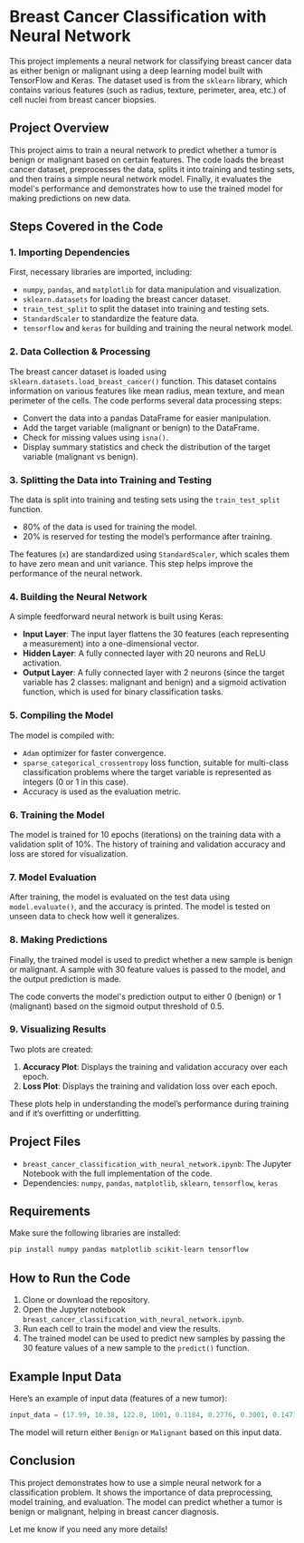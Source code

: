 # Breast Cancer Classification with Neural Network

This project implements a neural network for classifying breast cancer data as either benign or malignant using a deep learning model built with TensorFlow and Keras. The dataset used is from the `sklearn` library, which contains various features (such as radius, texture, perimeter, area, etc.) of cell nuclei from breast cancer biopsies.

## Project Overview

This project aims to train a neural network to predict whether a tumor is benign or malignant based on certain features. The code loads the breast cancer dataset, preprocesses the data, splits it into training and testing sets, and then trains a simple neural network model. Finally, it evaluates the model's performance and demonstrates how to use the trained model for making predictions on new data.

## Steps Covered in the Code

### 1. **Importing Dependencies**

First, necessary libraries are imported, including:
- `numpy`, `pandas`, and `matplotlib` for data manipulation and visualization.
- `sklearn.datasets` for loading the breast cancer dataset.
- `train_test_split` to split the dataset into training and testing sets.
- `StandardScaler` to standardize the feature data.
- `tensorflow` and `keras` for building and training the neural network model.

### 2. **Data Collection & Processing**

The breast cancer dataset is loaded using `sklearn.datasets.load_breast_cancer()` function. This dataset contains information on various features like mean radius, mean texture, and mean perimeter of the cells. The code performs several data processing steps:
- Convert the data into a pandas DataFrame for easier manipulation.
- Add the target variable (malignant or benign) to the DataFrame.
- Check for missing values using `isna()`.
- Display summary statistics and check the distribution of the target variable (malignant vs benign).

### 3. **Splitting the Data into Training and Testing**

The data is split into training and testing sets using the `train_test_split` function. 
- 80% of the data is used for training the model.
- 20% is reserved for testing the model’s performance after training.

The features (`x`) are standardized using `StandardScaler`, which scales them to have zero mean and unit variance. This step helps improve the performance of the neural network.

### 4. **Building the Neural Network**

A simple feedforward neural network is built using Keras:
- **Input Layer**: The input layer flattens the 30 features (each representing a measurement) into a one-dimensional vector.
- **Hidden Layer**: A fully connected layer with 20 neurons and ReLU activation.
- **Output Layer**: A fully connected layer with 2 neurons (since the target variable has 2 classes: malignant and benign) and a sigmoid activation function, which is used for binary classification tasks.

### 5. **Compiling the Model**

The model is compiled with:
- `Adam` optimizer for faster convergence.
- `sparse_categorical_crossentropy` loss function, suitable for multi-class classification problems where the target variable is represented as integers (0 or 1 in this case).
- Accuracy is used as the evaluation metric.

### 6. **Training the Model**

The model is trained for 10 epochs (iterations) on the training data with a validation split of 10%. The history of training and validation accuracy and loss are stored for visualization.

### 7. **Model Evaluation**

After training, the model is evaluated on the test data using `model.evaluate()`, and the accuracy is printed. The model is tested on unseen data to check how well it generalizes.

### 8. **Making Predictions**

Finally, the trained model is used to predict whether a new sample is benign or malignant. A sample with 30 feature values is passed to the model, and the output prediction is made.

The code converts the model's prediction output to either 0 (benign) or 1 (malignant) based on the sigmoid output threshold of 0.5.

### 9. **Visualizing Results**

Two plots are created:
1. **Accuracy Plot**: Displays the training and validation accuracy over each epoch.
2. **Loss Plot**: Displays the training and validation loss over each epoch.

These plots help in understanding the model’s performance during training and if it’s overfitting or underfitting.

## Project Files

- `breast_cancer_classification_with_neural_network.ipynb`: The Jupyter Notebook with the full implementation of the code.
- Dependencies: `numpy`, `pandas`, `matplotlib`, `sklearn`, `tensorflow`, `keras`

## Requirements

Make sure the following libraries are installed:
```bash
pip install numpy pandas matplotlib scikit-learn tensorflow
```

## How to Run the Code

1. Clone or download the repository.
2. Open the Jupyter notebook `breast_cancer_classification_with_neural_network.ipynb`.
3. Run each cell to train the model and view the results.
4. The trained model can be used to predict new samples by passing the 30 feature values of a new sample to the `predict()` function.

## Example Input Data

Here’s an example of input data (features of a new tumor):
```python
input_data = (17.99, 10.38, 122.8, 1001, 0.1184, 0.2776, 0.3001, 0.1471, 0.2419, 0.07871, 1.095, 0.9053, 8.589, 153.4, 0.006399, 0.04904, 0.05373, 0.01587, 0.03003, 0.006193, 25.38, 17.33, 184.6, 2019, 0.1622, 0.6656, 0.7119, 0.2654, 0.4601, 0.1189)
```

The model will return either `Benign` or `Malignant` based on this input data.

## Conclusion

This project demonstrates how to use a simple neural network for a classification problem. It shows the importance of data preprocessing, model training, and evaluation. The model can predict whether a tumor is benign or malignant, helping in breast cancer diagnosis.

Let me know if you need any more details!
